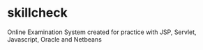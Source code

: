 # skillcheck
Online Examination System created for practice with JSP, Servlet, Javascript, Oracle and Netbeans

